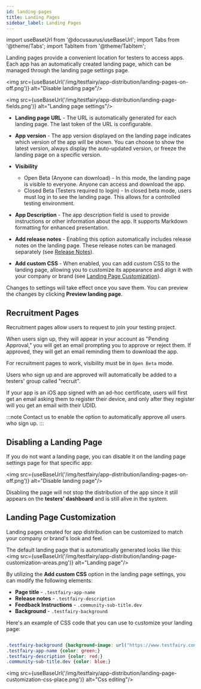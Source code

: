 ```yaml
---
id: landing-pages
title: Landing Pages
sidebar_label: Landing Pages
---
```


import useBaseUrl from '@docusaurus/useBaseUrl';
import Tabs from '@theme/Tabs';
import TabItem from '@theme/TabItem';

Landing pages provide a convenient location for testers to access apps. Each app has an automatically created landing page, which can be managed through the landing page settings page.

<img src={useBaseUrl('/img/testfairy/app-distribution/landing-pages-on-off.png')} alt="Disable landing page"/>

<img src={useBaseUrl('/img/testfairy/app-distribution/landing-page-fields.png')} alt="Landing page settings"/>

- **Landing page URL** - The URL is automatically generated for each landing page. The last token of the URL is configurable.

- **App version** - The app version displayed on the landing page indicates which version of the app will be shown. You can choose to show the latest version, always display the auto-updated version, or freeze the landing page on a specific version.

- **Visibility**

  - Open Beta (Anyone can download) - In this mode, the landing page is visible to everyone. Anyone can access and download the app.
  - Closed Beta (Testers required to login) - In closed beta mode, users must log in to see the landing page. This allows for a controlled testing environment.

- **App Description** - The app description field is used to provide instructions or other information about the app. It supports Markdown formatting for enhanced presentation.

- **Add release notes** - Enabling this option automatically includes release notes on the landing page. These release notes can be managed separately (see [Release Notes](/testfairy/app-distribution/release-notes)).

- **Add custom CSS** - When enabled, you can add custom CSS to the landing page, allowing you to customize its appearance and align it with your company or brand (see [Landing Page Customization](#landing-page-customization)).

Changes to settings will take effect once you save them. You can preview the changes by clicking **Preview landing page**.

## Recruitment Pages

Recruitment pages allow users to request to join your testing project.

When users sign up, they will appear in your account as "Pending Approval," you will get an email prompting you to approve or reject them. If approved, they will get an email reminding them to download the app.

For recruitment pages to work, visibility must be in `Open Beta` mode.

Users who sign up and are approved will automatically be added to a testers' group called "recruit".

If your app is an iOS app signed with an ad-hoc certificate, users will first get an email asking them to register their device, and only after they register will you get an email with their UDID.

:::note
Contact us to enable the option to automatically approve all users who sign up.
:::

## Disabling a Landing Page

If you do not want a landing page, you can disable it on the landing page settings page for that specific app:

<img src={useBaseUrl('/img/testfairy/app-distribution/landing-pages-on-off.png')} alt="Disable landing page"/>

Disabling the page will not stop the distribution of the app since it still appears on the **testers' dashboard** and is still alive in the system.

## Landing Page Customization

Landing pages created for app distribution can be customized to match your company or brand's look and feel.

The default landing page that is automatically generated looks like this:
<img src={useBaseUrl('/img/testfairy/app-distribution/landing-page-customization-areas.png')} alt="Landing page"/>

By utilizing the **Add custom CSS** option in the landing page settings, you can modify the following elements:

- **Page title** - `.testfairy-app-name`
- **Release notes** - `.testfairy-description`
- **Feedback Instructions** - `.community-sub-title.dev`
- **Background** - `.testfairy-background`

Here's an example of CSS code that you can use to customize your landing page:

```css

.testfairy-background {background-image: url("https://www.testfairy.com/images/castle-cloud.jpg") !important;}
.testfairy-app-name {color: green;}
.testfairy-description {color: red;}
.community-sub-title.dev {color: blue;}

```

<img src={useBaseUrl('/img/testfairy/app-distribution/landing-page-customization-css-place.png')} alt="Css editing"/>

